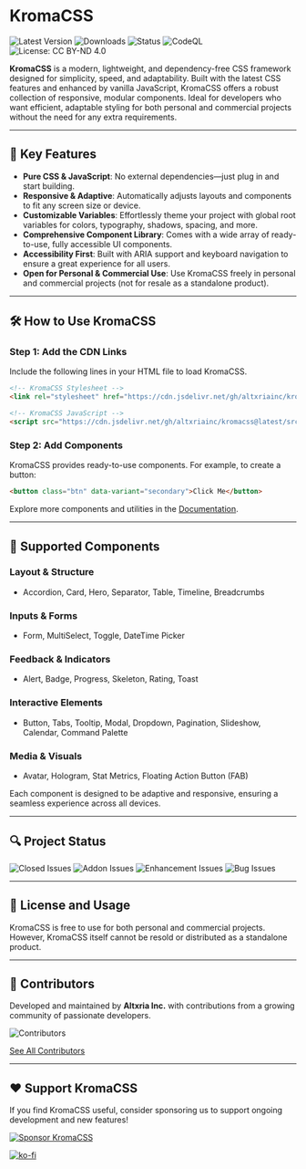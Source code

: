 # KromaCSS

![Latest Version](https://img.shields.io/github/v/release/altxriainc/kromacss)
![Downloads](https://img.shields.io/github/downloads/altxriainc/kromacss/total)
![Status](https://img.shields.io/badge/status-stable-green)
![CodeQL](https://github.com/altxriainc/kromacss/workflows/CodeQL/badge.svg)
![License: CC BY-ND 4.0](https://img.shields.io/badge/License-CC%20BY--ND%204.0-lightgrey.svg)

**KromaCSS** is a modern, lightweight, and dependency-free CSS framework designed for simplicity, speed, and adaptability. Built with the latest CSS features and enhanced by vanilla JavaScript, KromaCSS offers a robust collection of responsive, modular components. Ideal for developers who want efficient, adaptable styling for both personal and commercial projects without the need for any extra requirements.

---

## 🚀 Key Features

- **Pure CSS & JavaScript**: No external dependencies—just plug in and start building.
- **Responsive & Adaptive**: Automatically adjusts layouts and components to fit any screen size or device.
- **Customizable Variables**: Effortlessly theme your project with global root variables for colors, typography, shadows, spacing, and more.
- **Comprehensive Component Library**: Comes with a wide array of ready-to-use, fully accessible UI components.
- **Accessibility First**: Built with ARIA support and keyboard navigation to ensure a great experience for all users.
- **Open for Personal & Commercial Use**: Use KromaCSS freely in personal and commercial projects (not for resale as a standalone product).

---

## 🛠️ How to Use KromaCSS

### Step 1: Add the CDN Links

Include the following lines in your HTML file to load KromaCSS.

```html
<!-- KromaCSS Stylesheet -->
<link rel="stylesheet" href="https://cdn.jsdelivr.net/gh/altxriainc/kromacss@latest/src/css/bundle.css">

<!-- KromaCSS JavaScript -->
<script src="https://cdn.jsdelivr.net/gh/altxriainc/kromacss@latest/src/js/bundle.js"></script>
```

### Step 2: Add Components

KromaCSS provides ready-to-use components. For example, to create a button:

```html
<button class="btn" data-variant="secondary">Click Me</button>
```

Explore more components and utilities in the [Documentation](https://github.com/altxriainc/kromacss/wiki).

---

## 🧩 Supported Components

### Layout & Structure
- Accordion, Card, Hero, Separator, Table, Timeline, Breadcrumbs

### Inputs & Forms
- Form, MultiSelect, Toggle, DateTime Picker

### Feedback & Indicators
- Alert, Badge, Progress, Skeleton, Rating, Toast

### Interactive Elements
- Button, Tabs, Tooltip, Modal, Dropdown, Pagination, Slideshow, Calendar, Command Palette

### Media & Visuals
- Avatar, Hologram, Stat Metrics, Floating Action Button (FAB)

Each component is designed to be adaptive and responsive, ensuring a seamless experience across all devices.

---

## 🔍 Project Status

![Closed Issues](https://img.shields.io/github/issues-closed/altxriainc/kromacss)
![Addon Issues](https://img.shields.io/github/issues/altxriainc/kromacss/addon)
![Enhancement Issues](https://img.shields.io/github/issues/altxriainc/kromacss/enhancement)
![Bug Issues](https://img.shields.io/github/issues/altxriainc/kromacss/bug)

---

## 📜 License and Usage

KromaCSS is free to use for both personal and commercial projects. However, KromaCSS itself cannot be resold or distributed as a standalone product.

---

## 🤝 Contributors

Developed and maintained by **Altxria Inc.** with contributions from a growing community of passionate developers.

![Contributors](https://contrib.rocks/image?repo=altxriainc/kromacss)

[See All Contributors](https://github.com/altxriainc/kromacss/graphs/contributors)

---

## ❤️ Support KromaCSS

If you find KromaCSS useful, consider sponsoring us to support ongoing development and new features!

[![Sponsor KromaCSS](https://img.shields.io/badge/Sponsor-KromaCSS-blue?logo=github-sponsors)](https://github.com/sponsors/altxriainc)

[![ko-fi](https://ko-fi.com/img/githubbutton_sm.svg)](https://ko-fi.com/N4N516SMZ6)
